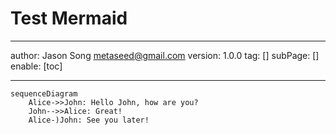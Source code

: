 # Test Mermaid
---
author: Jason Song <metaseed@gmail.com>
version: 1.0.0
tag: []
subPage: []
enable: [toc]

---

```mermaid
sequenceDiagram
    Alice->>John: Hello John, how are you?
    John-->>Alice: Great!
    Alice-)John: See you later!

```